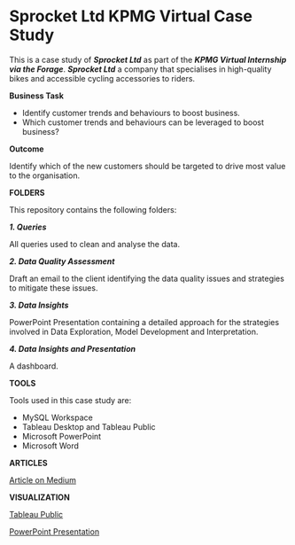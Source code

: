 # Sprocket Ltd KPMG Virtual Case Study
This is a case study of ***Sprocket Ltd*** as part of the ***KPMG Virtual Internship via the Forage***. 
***Sprocket Ltd*** a company that specialises in high-quality bikes and accessible cycling accessories to riders. 

**Business Task**

- Identify customer trends and behaviours to boost business.
- Which customer trends and behaviours can be leveraged to boost business?

**Outcome**

Identify which of the new customers should be targeted to drive most value to the organisation. 

**FOLDERS**

This repository contains the following folders:

***1. Queries***

All queries used to clean and analyse the data. 
     
***2. Data Quality Assessment***

Draft an email to the client identifying the data quality issues and strategies to mitigate these issues. 
     
***3. Data Insights***

PowerPoint Presentation containing a detailed approach for the strategies involved in Data Exploration, Model Development and Interpretation. 
    
***4. Data Insights and Presentation***

A dashboard. 
     


**TOOLS**

Tools used in this case study are:

- MySQL Workspace
- Tableau Desktop and Tableau Public
- Microsoft PowerPoint
- Microsoft Word

**ARTICLES** 

[Article on Medium](https://bit.ly/3yEgl4s)

**VISUALIZATION**

[Tableau Public](https://tabsoft.co/3ECthfi)

[PowerPoint Presentation](https://1drv.ms/p/s!AtqTV_z531JVgkNLBPW6zL60Meo2?e=yIN826)
